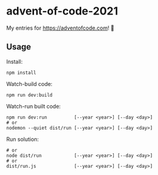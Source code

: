 # advent-of-code-2021
My entries for https://adventofcode.com! 🥳

## Usage

Install:
```shell
npm install
```

Watch-build code:
```shell
npm run dev:build
```

Watch-run built code:
```shell
npm run dev:run          [--year <year>] [--day <day>]
# or
nodemon --quiet dist/run [--year <year>] [--day <day>]
```

Run solution:
```
# or
node dist/run            [--year <year>] [--day <day>]
# or
dist/run.js              [--year <year>] [--day <day>]
```
